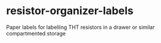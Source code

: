 # resistor-organizer-labels
Paper labels for labelling THT resistors in a drawer or similar compartmented storage
